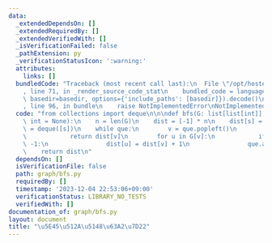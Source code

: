 ```yaml
---
data:
  _extendedDependsOn: []
  _extendedRequiredBy: []
  _extendedVerifiedWith: []
  _isVerificationFailed: false
  _pathExtension: py
  _verificationStatusIcon: ':warning:'
  attributes:
    links: []
  bundledCode: "Traceback (most recent call last):\n  File \"/opt/hostedtoolcache/PyPy/3.10.13/x64/lib/pypy3.10/site-packages/onlinejudge_verify/documentation/build.py\"\
    , line 71, in _render_source_code_stat\n    bundled_code = language.bundle(stat.path,\
    \ basedir=basedir, options={'include_paths': [basedir]}).decode()\n  File \"/opt/hostedtoolcache/PyPy/3.10.13/x64/lib/pypy3.10/site-packages/onlinejudge_verify/languages/python.py\"\
    , line 96, in bundle\n    raise NotImplementedError\nNotImplementedError\n"
  code: "from collections import deque\n\n\ndef bfs(G: list[list[int]], s: int, t:\
    \ int = None):\n    n = len(G)\n    dist = [-1] * n\n    dist[s] = 0\n\n    que\
    \ = deque([s])\n    while que:\n        v = que.popleft()\n        if t == v:\n\
    \            return dist[v]\n        for u in G[v]:\n            if dist[u] ==\
    \ -1:\n                dist[u] = dist[v] + 1\n                que.append(u)\n\
    \    return dist\n"
  dependsOn: []
  isVerificationFile: false
  path: graph/bfs.py
  requiredBy: []
  timestamp: '2023-12-04 22:53:06+09:00'
  verificationStatus: LIBRARY_NO_TESTS
  verifiedWith: []
documentation_of: graph/bfs.py
layout: document
title: "\u5E45\u512A\u5148\u63A2\u7D22"
---
```

